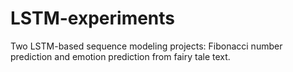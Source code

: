 # LSTM-experiments
Two LSTM-based sequence modeling projects: Fibonacci number prediction and emotion prediction from fairy tale text.
